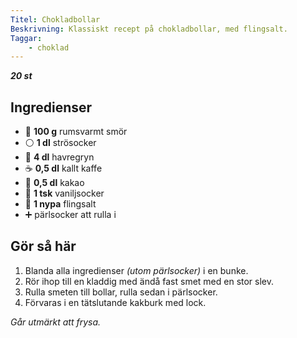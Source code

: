 ```yaml
---
Titel: Chokladbollar
Beskrivning: Klassiskt recept på chokladbollar, med flingsalt.
Taggar:
    - choklad
---
```


_**20 st**_

## Ingredienser

- :butter: **100 g**  rumsvarmt smör
- :white_circle: **1 dl**  strösocker
- 🌾  **4 dl**  havregryn
- :coffee: **0,5 dl** kallt kaffe
- :chocolate_bar: **0,5 dl**  kakao
- :icecream: **1 tsk**  vaniljsocker
- :salt: **1 nypa** flingsalt
- :heavy_plus_sign: pärlsocker att rulla i

## Gör så här

1. Blanda alla ingredienser _(utom pärlsocker)_ i en bunke.
2. Rör ihop till en kladdig med ändå fast smet med en stor slev.
3. Rulla smeten till bollar, rulla sedan i pärlsocker.
4. Förvaras i en tätslutande kakburk med lock.

_Går utmärkt att frysa._ 
